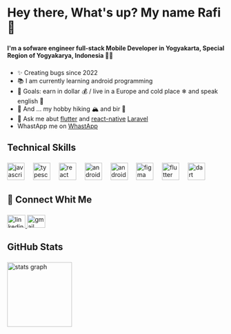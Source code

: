 <h1 align="left">Hey there, What's up? My name Rafi 👋</h1>

###

<h4 align="left">I'm a sofware engineer full-stack Mobile Developer in Yogyakarta, Special Region of Yogyakarya, Indonesia 👨‍💻</h4>

###

<ul align="left">
<li>✨ Creating bugs since 2022</li>
  <li>📚 I am currently learning android programming  </li>
  <li>🎯 Goals: earn in dollar 💰 / live in a Europe and cold place ❄ and speak english 🚀  </li>
  <li>🎲 And ... my hobby hiking 🏔 and  bir 🍺</li>
  <li>💬 Ask me abut <a href="https://flutter.dev">flutter</a> and <a href="https://reactnative.dev">react-native</a>  <a href="https://laravel.com">Laravel</a>  </li>
  <li>WhastApp me on <a href="https://wa.me/62895387744114">WhastApp</a> </li>
</ul>


###

<h2 align="left">Technical Skills</h2>

###

<div align="left">
  <img src="https://cdn.jsdelivr.net/gh/devicons/devicon/icons/javascript/javascript-original.svg" height="40" alt="javascript logo"  /> 
  <img width="12" />
  <img src="https://cdn.jsdelivr.net/gh/devicons/devicon/icons/typescript/typescript-original.svg" height="40" alt="typescript logo"  />
  <img width="12" />
  <img src="https://cdn.jsdelivr.net/gh/devicons/devicon/icons/react/react-original.svg" height="40" alt="react logo"  />
  <img width="12" />
  <img src="https://cdn.jsdelivr.net/gh/devicons/devicon/icons/android/android-original.svg" height="40" alt="android logo"  />
  <img width="12" />
  <img src="https://cdn.jsdelivr.net/gh/devicons/devicon/icons/androidstudio/androidstudio-original.svg" height="40" alt="androidstudio logo"  />
  <img width="12" />
  <img src="https://cdn.jsdelivr.net/gh/devicons/devicon/icons/figma/figma-original.svg" height="40" alt="figma logo"  />
  <img width="12" />
  <img src="https://cdn.jsdelivr.net/gh/devicons/devicon/icons/flutter/flutter-original.svg" height="40" alt="flutter logo"  />
  <img width="12" />
  <img src="https://cdn.jsdelivr.net/gh/devicons/devicon/icons/dart/dart-original.svg" height="40" alt="dart logo"  />
</div>

###

<h2 align="left">🤝 Connect Whit Me</h2>

###

<div align="left">
  <a href="https://www.linkedin.com/in/raffi-zimraan-arjuna-wijaya-985a81260?utm_source=share&utm_campaign=share_via&utm_content=profile&utm_medium=android_app" target="_blank">
    <img src="https://raw.githubusercontent.com/maurodesouza/profile-readme-generator/master/src/assets/icons/social/linkedin/default.svg" width="42" height="30" alt="linkedin logo" />
  </a>
  <a href="mailto:raffizimraan27@gmail.com" target="_blank">
    <img src="https://raw.githubusercontent.com/maurodesouza/profile-readme-generator/master/src/assets/icons/social/gmail/default.svg" width="42" height="30" alt="gmail logo" />
  </a>
</div>

</div>

###

<h2 align="left">GitHub Stats</h2>

###

<div align="left">
  <img src="https://github-readme-stats.vercel.app/api?username=rafi-zimraan&hide_title=false&hide_rank=false&show_icons=true&include_all_commits=true&count_private=true&disable_animations=false&theme=dracula&locale=en&hide_border=false&order=1" height="150" alt="stats graph"  />
</div>

###
